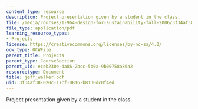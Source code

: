 ```yaml
---
content_type: resource
description: Project presentation given by a student in the class.
file: /media/courses/1-964-design-for-sustainability-fall-2006/3f34af38020c17cf0816b8130dc0f4ed_jeff_walker.pdf
file_type: application/pdf
learning_resource_types:
- Projects
license: https://creativecommons.org/licenses/by-nc-sa/4.0/
ocw_type: OCWFile
parent_title: Projects
parent_type: CourseSection
parent_uid: eceb230e-4a86-2bcc-5b0a-9b00758a86a2
resourcetype: Document
title: jeff_walker.pdf
uid: 3f34af38-020c-17cf-0816-b8130dc0f4ed
---
```

Project presentation given by a student in the class.
